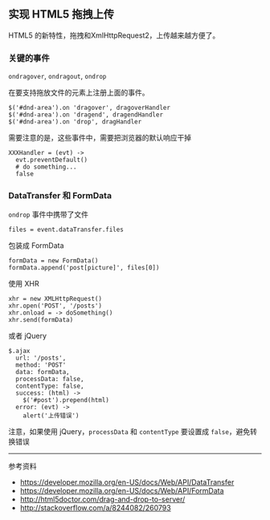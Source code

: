 实现 HTML5 拖拽上传
---------------------

HTML5 的新特性，拖拽和XmlHttpRequest2，上传越来越方便了。

### 关键的事件

`ondragover`, `ondragout`, `ondrop`

在要支持拖放文件的元素上注册上面的事件。

    $('#dnd-area').on 'dragover', dragoverHandler
    $('#dnd-area').on 'dragend', dragendHandler
    $('#dnd-area').on 'drop', dragHandler

需要注意的是，这些事件中，需要把浏览器的默认响应干掉

    XXXHandler = (evt) ->
      evt.preventDefault()
      # do something...
      false

### DataTransfer 和 FormData

`ondrop` 事件中携带了文件

    files = event.dataTransfer.files

包装成 FormData

    formData = new FormData()
    formData.append('post[picture]', files[0])

使用 XHR

    xhr = new XMLHttpRequest()
    xhr.open('POST', '/posts')
    xhr.onload = -> doSomething()
    xhr.send(formData)

或者 jQuery

    $.ajax
      url: '/posts',
      method: 'POST'
      data: formData,
      processData: false,
      contentType: false,
      success: (html) ->
        $('#post').prepend(html)
      error: (evt) ->
        alert('上传错误')

注意，如果使用 jQuery，`processData` 和 `contentType` 要设置成 `false`，避免转换错误

----

参考资料

- https://developer.mozilla.org/en-US/docs/Web/API/DataTransfer
- https://developer.mozilla.org/en-US/docs/Web/API/FormData
- http://html5doctor.com/drag-and-drop-to-server/
- http://stackoverflow.com/a/8244082/260793
